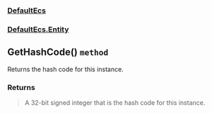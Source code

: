 ### [DefaultEcs](./DefaultEcs.md 'DefaultEcs')
### [DefaultEcs.Entity](./DefaultEcs-Entity.md 'DefaultEcs.Entity')
## GetHashCode() `method`
Returns the hash code for this instance.
### Returns
>A 32-bit signed integer that is the hash code for this instance.
